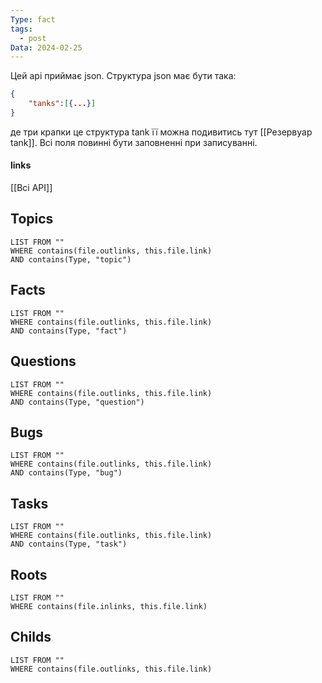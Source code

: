 ```yaml
---
Type: fact
tags:
  - post
Data: 2024-02-25
---
```

Цей api приймає json. Структура json має бути така:
```json
{
	"tanks":[{...}]
}
```
де три крапки це структура tank її можна подивитись тут [[Резервуар tank]]. Всі поля повинні бути заповненні при записуванні.
#### links
[[Всі API]]
## Topics
```dataview
LIST FROM ""
WHERE contains(file.outlinks, this.file.link)
AND contains(Type, "topic")
```
## Facts
```dataview
LIST FROM ""
WHERE contains(file.outlinks, this.file.link)
AND contains(Type, "fact")
```
## Questions
```dataview
LIST FROM ""
WHERE contains(file.outlinks, this.file.link)
AND contains(Type, "question")
```
## Bugs
```dataview
LIST FROM ""
WHERE contains(file.outlinks, this.file.link)
AND contains(Type, "bug")
```
## Tasks
```dataview
LIST FROM ""
WHERE contains(file.outlinks, this.file.link)
AND contains(Type, "task")
```
## Roots
```dataview
LIST FROM ""
WHERE contains(file.inlinks, this.file.link)
```

## Childs
```dataview
LIST FROM ""
WHERE contains(file.outlinks, this.file.link)
```
